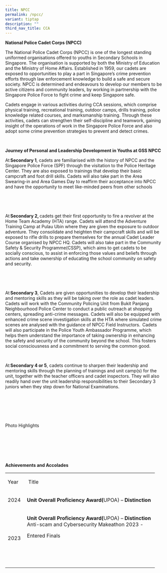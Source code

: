 ```yaml
---
title: NPCC
permalink: /npcc/
variant: tiptap
description: ""
third_nav_title: CCA
---
```

<p><strong>National Police Cadet Corps (NPCC)</strong>&nbsp;</p>
<p>The National Police Cadet Corps (NPCC) is one of the longest standing
uniformed organisations offered to youths in Secondary Schools in Singapore.
The organisation is supported by both the Ministry of Education and the
Ministry of Home Affairs. Established in 1959, our cadets are exposed to
opportunities to play a part in Singapore’s crime prevention efforts through
law enforcement knowledge to build a safe and secure society. NPCC is determined
and endeavours to develop our members to be active citizens and community
leaders, by working in partnership with the Singapore Police Force to fight
crime and keep Singapore safe.&nbsp;</p>
<p>Cadets engage in various activities during CCA sessions, which comprise
physical training, recreational training, outdoor camps, drills training,
police knowledge related courses, and marksmanship training. Through these
activities, cadets can strengthen their self-discipline and teamwork, gaining
insight of the operations of work in the Singapore Police Force and also
adopt some crime prevention strategies to prevent and detect crimes.&nbsp;</p>
<p>&nbsp;</p>
<p><strong>Journey of Personal and Leadership Development in Youths at GSS NPCC</strong>&nbsp;</p>
<p>At <strong>Secondary 1</strong>, cadets are familiarised with the history
of NPCC and the Singapore Police Force (SPF) through the visitation to
the Police Heritage Center. They are also exposed to trainings that develop
their basic campcraft and foot drill skills. Cadets will also take part
in the Area Swearing-in and Area Games Day to reaffirm their acceptance
into NPCC and have the opportunity to meet like-minded peers from other
schools&nbsp;</p>
<p>&nbsp;</p>
<p>&nbsp;</p>
<p>At <strong>Secondary 2,</strong> cadets get their first opportunity to
fire a revolver at the Home Team Academy (HTA) range. Cadets will attend
the Adventure Training Camp at Pulau Ubin where they are given the exposure
to outdoor adventure. They consolidate and heighten their campcraft skills
and will be exposed to rifle drills to prepare themselves for the annual
Cadet Leader Course organised by NPCC HQ. Cadets will also take part in
the Community Safety &amp; Security Programme(CSSP), which aims to get
cadets to be socially conscious, to assist in enforcing those values and
beliefs through actions and take ownership of educating the school community
on safety and security.&nbsp;</p>
<p>&nbsp;</p>
<p>&nbsp;</p>
<p>At <strong>Secondary 3</strong>, Cadets are given opportunities to develop
their leadership and mentoring skills as they will be taking over the role
as cadet leaders. Cadets will work with the Community Policing Unit from
Bukit Panjang Neighbourhood Police Center to conduct a public outreach
at shopping centers, spreading anti-crime messages. Cadets will also be
equipped with enhanced crime scene investigation skills at the HTA where
simulated crime scenes are analysed with the guidance of NPCC Field Instructors. 
Cadets will also participate in the Police Youth Ambassador Programme,
which helps them understand the importance of taking ownership in enhancing
the safety and security of the community beyond the school. This fosters
social consciousness and a commitment to serving the common good.&nbsp;</p>
<p>&nbsp;</p>
<p>At <strong>Secondary 4 or 5</strong>, cadets continue to sharpen their
leadership and mentoring skills through the planning of trainings and unit
camp(s) for the unit, together with the teacher officers and cadet inspectors.
They will also readily hand over the unit leadership responsibilities to
their Secondary 3 juniors when they step down for National Examinations.&nbsp;</p>
<p>&nbsp;</p>
<p>&nbsp;</p>
<p>&nbsp;</p>
<p>Photo Highlights&nbsp;
<br>&nbsp;</p>
<p>&nbsp;
<br>&nbsp;</p>
<p>&nbsp;</p>
<p><strong>Achievements and Accolades</strong>&nbsp;</p>
<table style="minWidth: 50px">
<colgroup>
<col>
<col>
</colgroup>
<tbody>
<tr>
<td rowspan="1" colspan="1">
<p>Year&nbsp;</p>
</td>
<td rowspan="1" colspan="1">
<p>&nbsp;Title&nbsp;</p>
</td>
</tr>
<tr>
<td rowspan="1" colspan="1">
<p>2024&nbsp;</p>
</td>
<td rowspan="1" colspan="1">
<p><strong>Unit Overall Proficiency Award(</strong>UPOA) – <strong>Distinction</strong>&nbsp;</p>
</td>
</tr>
<tr>
<td rowspan="1" colspan="1">
<p>2023&nbsp;</p>
</td>
<td rowspan="1" colspan="1">
<p><strong>Unit Overall Proficiency Award(</strong>UPOA) – <strong>Distinction</strong>&nbsp;
<br>Anti-scam and Cybersecurity Makeathon 2023 -&nbsp;&nbsp;</p>
<p>Entered Finals&nbsp;</p>
<p>&nbsp;</p>
<p>&nbsp;</p>
</td>
</tr>
</tbody>
</table>
<p>&nbsp;</p>
<p>&nbsp;</p>